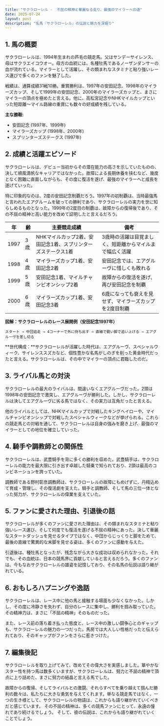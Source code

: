 ```yaml
---
title: "サクラローレル -  不屈の精神と華麗なる走り、最強のマイラーへの道"
date: 2025-07-24
layout: post
description: "名馬『サクラローレル』の伝説と魅力を深堀り"
---
```


## 1. 馬の概要

サクラローレルは、1994年生まれの芦毛の競走馬。父はサンデーサイレンス、母はサクラエイコウオー。母方の血統には、名種牡馬であるノーザンダンサーの血が流れている。マイラーとして活躍し、その類まれなスタミナと粘り強いレース運びで多くのファンを魅了した。

戦績は、通算成績31戦10勝。重賞勝利は、1997年の安田記念、1998年のマイラーズカップ、そして1999年の安田記念、2000年のマイラーズカップと、まさにマイラーの頂点を極めたと言える。他に、高松宮記念やNHKマイルカップといった短距離～マイル路線の重賞にも数々の好成績を残している。

**主な勝鞍:**

* 安田記念 (1997年、1999年)
* マイラーズカップ (1998年、2000年)
* スプリンターズステークス (1997年)


## 2. 成績と活躍エピソード

サクラローレルは、デビュー当初からその潜在能力の高さを示していたものの、決して順風満帆なキャリアではなかった。故障による長期休養を挟むなど、幾度となく困難に直面しながらも、その度に復活を遂げ、最強のマイラーへと成長を遂げていった。

特に印象的なのは、2度の安田記念制覇だろう。1997年の初制覇は、当時最強馬と言われたエアグルームを破っての勝利であり、サクラローレルの実力を世に知らしめるものとなった。1999年の2度目の制覇は、故障からの復帰後であり、その不屈の精神と高い能力を改めて証明したと言えるだろう。

| 年 | 齢 | 主要競走成績 | 備考 |
|---|---|---|---|
| 1997 | 3歳 |  NHKマイルカップ2着、安田記念1着、スプリンターズステークス1着 |  3歳時の活躍は目覚ましく、短距離からマイルまで幅広く活躍 |
| 1998 | 4歳 | マイラーズカップ1着、安田記念2着 | 安田記念では、エアグルーヴに惜しくも敗れる |
| 1999 | 5歳 | 安田記念1着、マイルチャンピオンシップ2着 | 故障からの復活を遂げ、再び安田記念を制覇 |
| 2000 | 6歳 | マイラーズカップ1着、安田記念3着 |  6歳になっても衰えを見せず、マイラーズカップを2度目制覇 |


**図解：サクラローレルのレース展開例（安田記念1997年）**

```
スタート → 中団追走 → 4コーナーで外に持ち出す → 直線で鋭い脚で追い上げる → エアグルーヴを差し切る
```

**世代構成：**サクラローレルが活躍した時代は、エアグルーヴ、スペシャルウィーク、サイレンススズカなど、個性豊かな名馬がしのぎを削った黄金時代だったと言える。サクラローレルは、その中でマイラーの頂点に君臨したのだ。


## 3. ライバル馬との対決

サクラローレルの最大のライバルは、間違いなくエアグルーヴだった。2頭は1998年の安田記念で激突し、エアグルーヴが勝利した。しかし、サクラローレルは決してエアグルーヴに劣る馬ではなく、その実力は互角だったと言える。

他のライバルとしては、NHKマイルカップで対戦したキングヘイローや、マイルチャンピオンシップで対戦したスペシャルウィークなどが挙げられる。これらの競走馬との対戦を通して、サクラローレルは自身の強みを磨き上げ、最強のマイラーとしての地位を確立していった。


## 4. 騎手や調教師との関係性

サクラローレルは、武豊騎手を背に多くの勝利を収めた。武豊騎手は、サクラローレルの能力を最大限に引き出す卓越した騎乗で知られており、2頭は最高のコンビネーションを誇っていた。

調教師である野村彰彦調教師は、サクラローレルの故障にもめげずに、丹精込めて育成・管理し、その復活劇を支えた。騎手と調教師、そして馬の三位一体となった努力が、サクラローレルの偉業を支えていた。


## 5. ファンに愛された理由、引退後の話

サクラローレルが多くのファンに愛された理由は、その類まれなスタミナと粘り強いレース運び、そして何度でも復活を遂げる不屈の精神にあった。決して華麗なスタートダッシュを見せるタイプではなく、中団からじっくりと脚をためて、最後の直線で驚異的な末脚を見せる姿は、多くのファンに感動を与えた。

引退後は、種牡馬となったが、残念ながら大きな成功は収められなかった。それでも、その血統は、日本の競馬界に貢献していると言えるだろう。多くのファンは、今もなおサクラローレルの雄姿を記憶しており、その名馬の伝説は語り継がれている。


## 6. おもしろハプニングや逸話

サクラローレルは、レース中に他の馬と接触する場面も少なくなかった。しかし、その度に冷静さを失わず、自分のレースに集中し、勝利を掴み取っていた。その精神力は、まさに「不屈の精神」そのものだった。

また、レース前の落ち着き払った態度と、レース中の激しい闘争心とのギャップも、サクラローレルの魅力の一つだった。馬房では大人しい性格だったと伝えられており、そのギャップがファンをさらに惹きつけた。


## 7. 編集後記

サクラローレルを取り上げてみて、改めてその偉大さを実感しました。華やかなスター性を持つ馬は数多くいますが、サクラローレルは、努力と不屈の精神で頂点に上り詰めた、まさに努力の結晶と言える馬でした。

故障からの復帰、そしてライバルとの激闘、それらすべてを乗り越えて掴んだ勝利の数々は、私たちに大きな勇気を与えてくれます。単なる競走馬ではなく、一つの生き様として、サクラローレルの物語は、これからも語り継がれていくべきだと感じています。  その不屈の精神は、多くの競馬ファンにとって、永遠の憧れであり続けるでしょう。  そして、彼の伝説は、これからも語り継がれていくことでしょう。
